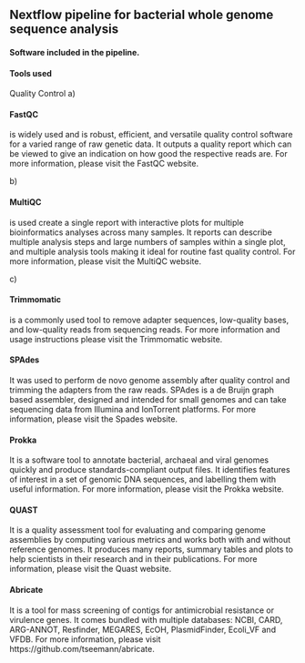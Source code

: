 <h2> Nextflow pipeline for bacterial whole genome sequence analysis </h2>

<h4>Software included in the pipeline.</h4>

<h4>Tools used</h4>
Quality Control
a) <h4>FastQC</h4> is widely used and is robust, efficient, and versatile quality control software for a varied range of raw genetic data. It outputs a quality report which can be viewed to give an indication on how good the respective reads are. For more information, please visit the FastQC website.

b) <h4>MultiQC</h4> is used create a single report with interactive plots for multiple bioinformatics analyses across many samples. It reports can describe multiple analysis steps and large numbers of samples within a single plot, and multiple analysis tools making it ideal for routine fast quality control. For more information, please visit the MultiQC website.

c) <h4>Trimmomatic</h4> is a commonly used tool to remove adapter sequences, low-quality bases, and low-quality reads from sequencing reads. For more information and usage instructions please visit the Trimmomatic website.

<h4>SPAdes</h4>
It was used to perform de novo genome assembly after quality control and trimming the adapters from the raw reads. SPAdes is a de Bruijn graph based assembler, designed and intended for small genomes and can take sequencing data from Illumina and IonTorrent platforms. For more information, please visit the Spades website.

<h4>Prokka</h4>
It is a software tool to annotate bacterial, archaeal and viral genomes quickly and produce standards-compliant output files. It identifies features of interest in a set of genomic DNA sequences, and labelling them with useful information. For more information, please visit the Prokka website.

<h4>QUAST</h4>
It is a quality assessment tool for evaluating and comparing genome assemblies by computing various metrics and works both with and without reference genomes. It produces many reports, summary tables and plots to help scientists in their research and in their publications. For more information, please visit the Quast website.

<h4>Abricate</h4>
It is a tool for mass screening of contigs for antimicrobial resistance or virulence genes. It comes bundled with multiple databases: NCBI, CARD, ARG-ANNOT, Resfinder, MEGARES, EcOH, PlasmidFinder, Ecoli_VF and VFDB. For more information, please visit https://github.com/tseemann/abricate.



